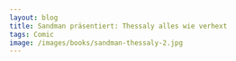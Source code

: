 ```yaml
---
layout: blog
title: Sandman präsentiert: Thessaly alles wie verhext
tags: Comic
image: /images/books/sandman-thessaly-2.jpg
---
```


